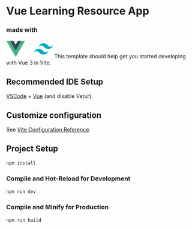 # Vue Learning Resource App

### made with
<div style="display: inline">
<img src="src/assets/imgs/logo-vue.png" width="50" style="margin-right: 20px">
<img src="src/assets/imgs/logo-tailwind.png" width="50">
</div>
This template should help get you started developing with Vue 3 in Vite.

## Recommended IDE Setup

[VSCode](https://code.visualstudio.com/) + [Vue](https://marketplace.visualstudio.com/items?itemName=Vue.volar) (and disable Vetur).

## Customize configuration

See [Vite Configuration Reference](https://vite.dev/config/).

## Project Setup

```sh
npm install
```

### Compile and Hot-Reload for Development

```sh
npm run dev
```

### Compile and Minify for Production

```sh
npm run build
```
